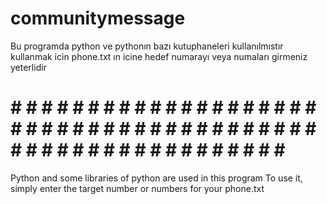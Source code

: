 # communitymessage
Bu programda python ve pythonın bazı kutuphaneleri kullanılmıstır 
kullanmak icin phone.txt ın icine hedef numarayı  veya numaları girmeniz yeterlidir
# # # # # # # # # # # # # # # # # # # # # # # # # # # # # # # # # # # # # # # # # # # # # # # # # # # # # # # # # # # #
Python and some libraries of python are used in this program
To use it, simply enter the target number or numbers for your phone.txt
